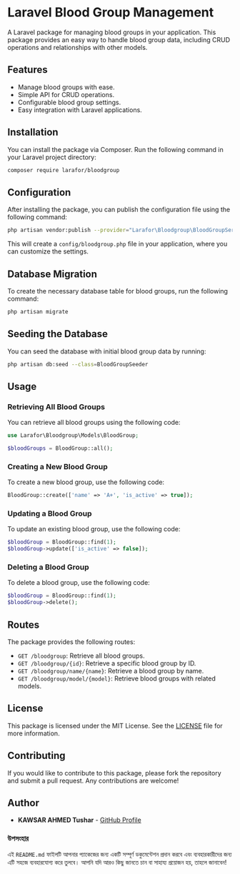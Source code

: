
# Laravel Blood Group Management

A Laravel package for managing blood groups in your application. This package provides an easy way to handle blood group data, including CRUD operations and relationships with other models.

## Features

- Manage blood groups with ease.
- Simple API for CRUD operations.
- Configurable blood group settings.
- Easy integration with Laravel applications.

## Installation

You can install the package via Composer. Run the following command in your Laravel project directory:

```bash
composer require larafor/bloodgroup
```

## Configuration

After installing the package, you can publish the configuration file using the following command:

```bash
php artisan vendor:publish --provider="Larafor\Bloodgroup\BloodGroupServiceProvider" --tag=bloodgroup-config
```

This will create a `config/bloodgroup.php` file in your application, where you can customize the settings.

## Database Migration

To create the necessary database table for blood groups, run the following command:

```bash
php artisan migrate
```

## Seeding the Database

You can seed the database with initial blood group data by running:

```bash
php artisan db:seed --class=BloodGroupSeeder
```

## Usage

### Retrieving All Blood Groups

You can retrieve all blood groups using the following code:

```php
use Larafor\Bloodgroup\Models\BloodGroup;

$bloodGroups = BloodGroup::all();
```

### Creating a New Blood Group

To create a new blood group, use the following code:

```php
BloodGroup::create(['name' => 'A+', 'is_active' => true]);
```

### Updating a Blood Group

To update an existing blood group, use the following code:

```php
$bloodGroup = BloodGroup::find(1);
$bloodGroup->update(['is_active' => false]);
```

### Deleting a Blood Group

To delete a blood group, use the following code:

```php
$bloodGroup = BloodGroup::find(1);
$bloodGroup->delete();
```

## Routes

The package provides the following routes:

- `GET /bloodgroup`: Retrieve all blood groups.
- `GET /bloodgroup/{id}`: Retrieve a specific blood group by ID.
- `GET /bloodgroup/name/{name}`: Retrieve a blood group by name.
- `GET /bloodgroup/model/{model}`: Retrieve blood groups with related models.

## License

This package is licensed under the MIT License. See the [LICENSE](LICENSE) file for more information.

## Contributing

If you would like to contribute to this package, please fork the repository and submit a pull request. Any contributions are welcome!

## Author

- **KAWSAR AHMED Tushar** - [GitHub Profile](https://github.com/K-A-Tushar)


### উপসংহার

এই `README.md` ফাইলটি আপনার প্যাকেজের জন্য একটি সম্পূর্ণ ডকুমেন্টেশন প্রদান করবে এবং ব্যবহারকারীদের জন্য এটি সহজে ব্যবহারযোগ্য করে তুলবে। আপনি যদি আরও কিছু জানতে চান বা সাহায্য প্রয়োজন হয়, তাহলে জানাবেন!
